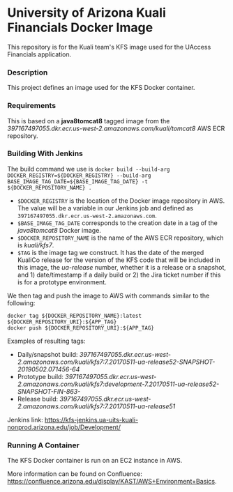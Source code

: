University of Arizona Kuali Financials Docker Image
=======================================================

This repository is for the Kuali team's KFS image used for the UAccess Financials application.

### Description
This project defines an image used for the KFS Docker container.

### Requirements
This is based on a **java8tomcat8** tagged image from the _397167497055.dkr.ecr.us-west-2.amazonaws.com/kuali/tomcat8_ AWS ECR repository. 

### Building With Jenkins
The build command we use is `docker build --build-arg DOCKER_REGISTRY=${DOCKER_REGISTRY} --build-arg BASE_IMAGE_TAG_DATE=${BASE_IMAGE_TAG_DATE} -t ${DOCKER_REPOSITORY_NAME} .`
* `$DOCKER_REGISTRY` is the location of the Docker image repository in AWS. The value will be a variable in our Jenkins job and defined as `397167497055.dkr.ecr.us-west-2.amazonaws.com`.
* `$BASE_IMAGE_TAG_DATE` corresponds to the creation date in a tag of the *java8tomcat8* Docker image.
* `$DOCKER_REPOSITORY_NAME` is the name of the AWS ECR repository, which is _kuali/kfs7_.
* `$TAG` is the image tag we construct. It has the date of the merged KualiCo release for the version of the KFS code that will be included in this image, the _ua-release_ number, whether it is a release or a snapshot, and 1) date/timestamp if a daily build or 2) the Jira ticket number if this is for a prototype environment.

We then tag and push the image to AWS with commands similar to the following: 
```
docker tag ${DOCKER_REPOSITORY_NAME}:latest ${DOCKER_REPOSITORY_URI}:${APP_TAG}
docker push ${DOCKER_REPOSITORY_URI}:${APP_TAG}
```

Examples of resulting tags:
- Daily/snapshot build: _397167497055.dkr.ecr.us-west-2.amazonaws.com/kuali/kfs7:7.20170511-ua-release52-SNAPSHOT-20190502.071456-64_
- Prototype build: _397167497055.dkr.ecr.us-west-2.amazonaws.com/kuali/kfs7:development-7.20170511-ua-release52-SNAPSHOT-FIN-863-_
- Release build: _397167497055.dkr.ecr.us-west-2.amazonaws.com/kuali/kfs7:7.20170511-ua-release51_

Jenkins link: https://kfs-jenkins.ua-uits-kuali-nonprod.arizona.edu/job/Development/

### Running A Container
The KFS Docker container is run on an EC2 instance in AWS. 

More information can be found on Confluence: https://confluence.arizona.edu/display/KAST/AWS+Environment+Basics.

